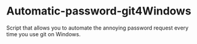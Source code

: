 # Automatic-password-git4Windows
Script that allows you to automate the annoying password request every time you use git on Windows.
